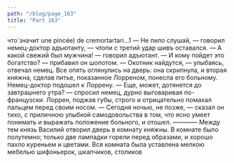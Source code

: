 ```yaml
---
path: "/blog/page_163"
title: "Part 163"
---
```


 что́ значит une pincée) de cremortartari…1
— Не пило слушай, — говорил немец-доктор адъютанту, — чтопи с третий удар шивъ оставался.
— А какой свежий был мужчина! — говорил адъютант. — И кому пойдет это богатство? — прибавил он шопотом.
— Окотник найдутся, — улыбаясь, отвечал немец.
Все опять оглянулись на дверь: она скрипнула, и вторая княжна, сделав питье, показанное Лорреном, понесла его больному. Немец-доктор подошел к Лоррену.
— Еще, может, дотянется до завтрашнего утра? — спросил немец, дурно выговаривая по-французски.
Лоррен, поджав губы, строго и отрицательно помахал пальцем перед своим носом.
— Сегодня ночью, не позже, — сказал он тихо, с приличною улыбкой самодовольства в том, что ясно умеет понимать и выражать положение больного, и отошел.
————
Между тем князь Василий отворил дверь в комнату княжны.
В комнате было полутемно; только две лампадки горели перед образами, и хорошо пахло куреньем и цветами. Вся комната была уставлена мелкою мебелью шифоньерок, шкапчиков, столиков
